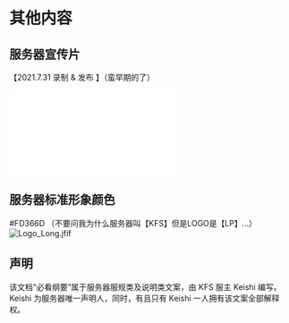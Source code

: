 # 其他内容
## 服务器宣传片
【2021.7.31 录制 & 发布 】（蛮早期的了）
<iframe src="//player.bilibili.com/player.html?aid=377070368&bvid=BV1zo4y1S756&cid=380073477&page=1" scrolling="no" border="0" frameborder="no" framespacing="0" allowfullscreen="true"> </iframe>

## 服务器标准形象颜色
#FD366D
（不要问我为什么服务器叫【KFS】但是LOGO是【LP】…）
![Logo_Long.jfif](/public/img/Logo_Long.jfif)

## 声明
该文档“必看纲要”属于服务器服规类及说明类文案，由 KFS 服主 Keishi 编写。Keishi 为服务器唯一声明人，同时，有且只有 Keishi 一人拥有该文案全部解释权。